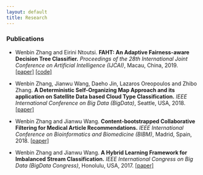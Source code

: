 ```yaml
---
layout: default
title: Research
---
```


### Publications

* Wenbin Zhang and Eirini Ntoutsi. **FAHT: An Adaptive Fairness-aware Decision Tree Classifier.** *Proceedings of the 28th International Joint Conference on Artificial Intelligence (IJCAI)*, Macau, China, 2019. [[paper]](https://www.ijcai.org/proceedings/2019/0205.pdf) [[code]](https://github.com/vanbanTruong/FAHT) 
 

* Wenbin Zhang, Jianwu Wang, Daeho Jin, Lazaros Oreopoulos and Zhibo Zhang. **A Deterministic Self-Organizing Map Approach and its application on Satellite Data based Cloud Type Classification.** *IEEE International Conference on Big Data (BigData)*, Seattle, USA, 2018. [[paper]](https://ieeexplore.ieee.org/abstract/document/8622558)


* Wenbin Zhang and Jianwu Wang. **Content-bootstrapped Collaborative Filtering for Medical Article Recommendations.** *IEEE International Conference on Bioinformatics and Biomedicine (BIBM)*, Madrid, Spain, 2018. [[paper]](https://ieeexplore.ieee.org/abstract/document/8621180)

* Wenbin Zhang and Jianwu Wang. **A Hybrid Learning Framework for Imbalanced Stream Classification.** *IEEE International Congress on Big Data (BigData Congress)*, Honolulu, USA, 2017. [[paper]](https://ieeexplore.ieee.org/abstract/document/8029363)





